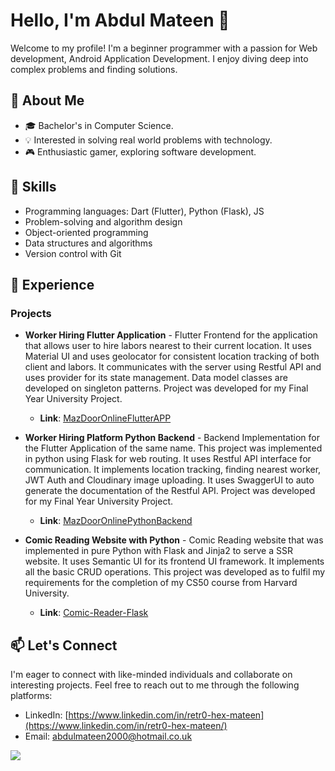 # Hello, I'm Abdul Mateen 👋

Welcome to my profile! I'm a beginner programmer with a passion for  Web development, Android Application Development. I enjoy diving deep into complex problems and finding solutions.

## 🌱 About Me

- 🎓 Bachelor's in Computer Science.
- 💡 Interested in solving real world problems with technology.
- 🎮 Enthusiastic gamer, exploring software development.

## 🚀 Skills

- Programming languages: Dart (Flutter), Python (Flask), JS
- Problem-solving and algorithm design
- Object-oriented programming
- Data structures and algorithms
- Version control with Git

## 💼 Experience

### Projects

- **Worker Hiring Flutter Application** - Flutter Frontend for the application that allows user to hire labors nearest to their current location. It uses Material UI and uses geolocator for consistent location tracking of both client and labors. It communicates with the server using Restful API and uses provider for its state management. Data model classes are developed on singleton patterns. Project was developed for my Final Year University Project.
   - **Link**: [MazDoorOnlineFlutterAPP](https://github.com/RetR0-hex/MazDoorOnlineFlutterApp)

- **Worker Hiring Platform Python Backend** - Backend Implementation for the Flutter Application of the same name. This project was implemented in python using Flask for web routing. It uses Restful API interface for communication. It implements location tracking, finding nearest worker, JWT Auth and Cloudinary image uploading. It uses SwaggerUI to auto generate the documentation of the Restful API. Project was developed for my Final Year University Project.
   - **Link**: [MazDoorOnlinePythonBackend](https://github.com/RetR0-hex/MazdoorOnlinePythonBackend)

- **Comic Reading Website with Python** - Comic Reading website that was implemented in pure Python with Flask and Jinja2 to serve a SSR website. It uses Semantic UI for its frontend UI framework. It implements all the basic CRUD operations. This project was developed as to fulfil my requirements for the completion of my CS50 course from Harvard University.
  - **Link**: [Comic-Reader-Flask](https://github.com/RetR0-hex/Comic-Reader-Flask)


## 📫 Let's Connect

I'm eager to connect with like-minded individuals and collaborate on interesting projects. Feel free to reach out to me through the following platforms:

- LinkedIn: [https://www.linkedin.com/in/retr0-hex-mateen](https://www.linkedin.com/in/retr0-hex-mateen/)
- Email: abdulmateen2000@hotmail.co.uk

![](https://komarev.com/ghpvc/?username=RetR0-hex)
